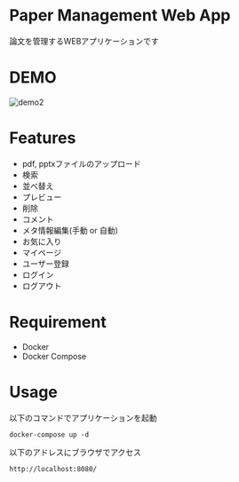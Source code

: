 # Paper Management Web App
論文を管理するWEBアプリケーションです
# DEMO
![demo2](sample_demo/demo-v2.gif)
# Features
- pdf, pptxファイルのアップロード
- 検索
- 並べ替え
- プレビュー
- 削除
- コメント
- メタ情報編集(手動 or 自動)
- お気に入り
- マイページ
- ユーザー登録
- ログイン
- ログアウト
# Requirement
* Docker
* Docker Compose
# Usage
以下のコマンドでアプリケーションを起動
```
docker-compose up -d
```
以下のアドレスにブラウザでアクセス
```
http://localhost:8080/
```